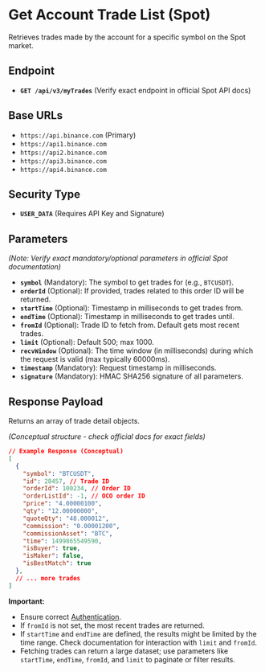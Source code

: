 # Get Account Trade List (Spot)

Retrieves trades made by the account for a specific symbol on the Spot market.

## Endpoint

*   **`GET /api/v3/myTrades`** (Verify exact endpoint in official Spot API docs)

## Base URLs

*   `https://api.binance.com` (Primary)
*   `https://api1.binance.com`
*   `https://api2.binance.com`
*   `https://api3.binance.com`
*   `https://api4.binance.com`

## Security Type

*   **`USER_DATA`** (Requires API Key and Signature)

## Parameters

*(Note: Verify exact mandatory/optional parameters in official Spot documentation)*

*   **`symbol`** (Mandatory): The symbol to get trades for (e.g., `BTCUSDT`).
*   **`orderId`** (Optional): If provided, trades related to this order ID will be returned.
*   **`startTime`** (Optional): Timestamp in milliseconds to get trades from.
*   **`endTime`** (Optional): Timestamp in milliseconds to get trades until.
*   **`fromId`** (Optional): Trade ID to fetch from. Default gets most recent trades.
*   **`limit`** (Optional): Default 500; max 1000.
*   **`recvWindow`** (Optional): The time window (in milliseconds) during which the request is valid (max typically 60000ms).
*   **`timestamp`** (Mandatory): Request timestamp in milliseconds.
*   **`signature`** (Mandatory): HMAC SHA256 signature of all parameters.

## Response Payload

Returns an array of trade detail objects.

*(Conceptual structure - check official docs for exact fields)*

```json
// Example Response (Conceptual)
[
  {
    "symbol": "BTCUSDT",
    "id": 28457, // Trade ID
    "orderId": 100234, // Order ID
    "orderListId": -1, // OCO order ID 
    "price": "4.00000100",
    "qty": "12.00000000",
    "quoteQty": "48.000012",
    "commission": "0.00001200",
    "commissionAsset": "BTC",
    "time": 1499865549590,
    "isBuyer": true,
    "isMaker": false,
    "isBestMatch": true
  },
  // ... more trades
]
```

**Important:**
*   Ensure correct [Authentication](./../../authentication.md).
*   If `fromId` is not set, the most recent trades are returned.
*   If `startTime` and `endTime` are defined, the results might be limited by the time range. Check documentation for interaction with `limit` and `fromId`.
*   Fetching trades can return a large dataset; use parameters like `startTime`, `endTime`, `fromId`, and `limit` to paginate or filter results. 